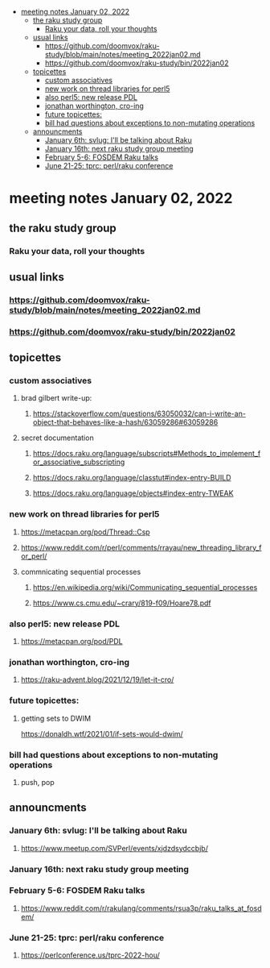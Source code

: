 - [meeting notes January 02, 2022](#org686ffab)
  - [the raku study group](#org301a8f9)
    - [Raku your data, roll your thoughts](#org5d1340b)
  - [usual links](#org858e916)
    - [<https://github.com/doomvox/raku-study/blob/main/notes/meeting_2022jan02.md>](#org81778a3)
    - [<https://github.com/doomvox/raku-study/bin/2022jan02>](#org0ab300a)
  - [topicettes](#orgd393b0b)
    - [custom associatives](#org63cc8ce)
    - [new work on thread libraries for perl5](#orga423d14)
    - [also perl5: new release PDL](#org60b7cc5)
    - [jonathan worthington, cro-ing](#org002bcb3)
    - [future topicettes:](#org56c8b67)
    - [bill had questions about exceptions to non-mutating operations](#org5700d03)
  - [announcments](#org9413dd2)
    - [January 6th: svlug: I'll be talking about Raku](#orgc3b21bd)
    - [January 16th: next raku study group meeting](#org5663cf2)
    - [February 5-6: FOSDEM Raku talks](#org9ea0db4)
    - [June 21-25: tprc: perl/raku conference](#org5ad9eda)


<a id="org686ffab"></a>

# meeting notes January 02, 2022


<a id="org301a8f9"></a>

## the raku study group


<a id="org5d1340b"></a>

### Raku your data, roll your thoughts


<a id="org858e916"></a>

## usual links


<a id="org81778a3"></a>

### <https://github.com/doomvox/raku-study/blob/main/notes/meeting_2022jan02.md>


<a id="org0ab300a"></a>

### <https://github.com/doomvox/raku-study/bin/2022jan02>


<a id="orgd393b0b"></a>

## topicettes


<a id="org63cc8ce"></a>

### custom associatives

1.  brad gilbert write-up:

    1.  <https://stackoverflow.com/questions/63050032/can-i-write-an-object-that-behaves-like-a-hash/63059286#63059286>

2.  secret documentation

    1.  <https://docs.raku.org/language/subscripts#Methods_to_implement_for_associative_subscripting>
    
    2.  <https://docs.raku.org/language/classtut#index-entry-BUILD>
    
    3.  <https://docs.raku.org/language/objects#index-entry-TWEAK>


<a id="orga423d14"></a>

### new work on thread libraries for perl5

1.  <https://metacpan.org/pod/Thread::Csp>

2.  <https://www.reddit.com/r/perl/comments/rrayau/new_threading_library_for_perl/>

3.  commnicating sequential processes

    1.  <https://en.wikipedia.org/wiki/Communicating_sequential_processes>
    
    2.  <https://www.cs.cmu.edu/~crary/819-f09/Hoare78.pdf>


<a id="org60b7cc5"></a>

### also perl5: new release PDL

1.  <https://metacpan.org/pod/PDL>


<a id="org002bcb3"></a>

### jonathan worthington, cro-ing

1.  <https://raku-advent.blog/2021/12/19/let-it-cro/>


<a id="org56c8b67"></a>

### future topicettes:

1.  getting sets to DWIM

    <https://donaldh.wtf/2021/01/if-sets-would-dwim/>


<a id="org5700d03"></a>

### bill had questions about exceptions to non-mutating operations

1.  push, pop


<a id="org9413dd2"></a>

## announcments


<a id="orgc3b21bd"></a>

### January 6th: svlug: I'll be talking about Raku

1.  <https://www.meetup.com/SVPerl/events/xjdzdsydccbjb/>


<a id="org5663cf2"></a>

### January 16th: next raku study group meeting


<a id="org9ea0db4"></a>

### February 5-6: FOSDEM Raku talks

1.  <https://www.reddit.com/r/rakulang/comments/rsua3p/raku_talks_at_fosdem/>


<a id="org5ad9eda"></a>

### June 21-25: tprc: perl/raku conference

1.  <https://perlconference.us/tprc-2022-hou/>
